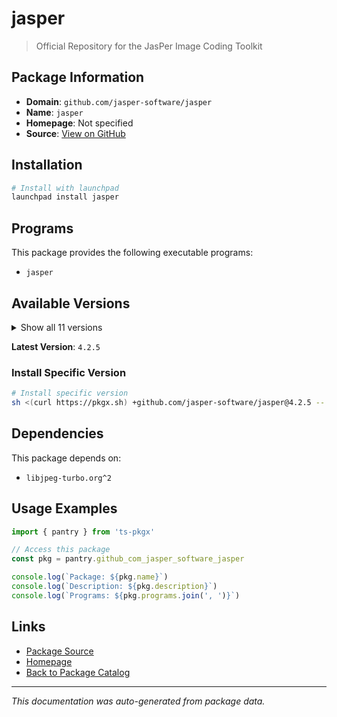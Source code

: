 # jasper

> Official Repository for the JasPer Image Coding Toolkit

## Package Information

- **Domain**: `github.com/jasper-software/jasper`
- **Name**: `jasper`
- **Homepage**: Not specified
- **Source**: [View on GitHub](https://github.com/pkgxdev/pantry/tree/main/projects/github.com/jasper-software/jasper/package.yml)

## Installation

```bash
# Install with launchpad
launchpad install jasper
```

## Programs

This package provides the following executable programs:

- `jasper`

## Available Versions

<details>
<summary>Show all 11 versions</summary>

- `4.2.5`, `4.2.4`, `4.2.3`, `4.2.2`, `4.2.1`
- `4.2.0`, `4.1.2`, `4.1.1`, `4.1.0`, `4.0.1`
- `4.0.0`

</details>

**Latest Version**: `4.2.5`

### Install Specific Version

```bash
# Install specific version
sh <(curl https://pkgx.sh) +github.com/jasper-software/jasper@4.2.5 -- $SHELL -i
```

## Dependencies

This package depends on:

- `libjpeg-turbo.org^2`

## Usage Examples

```typescript
import { pantry } from 'ts-pkgx'

// Access this package
const pkg = pantry.github_com_jasper_software_jasper

console.log(`Package: ${pkg.name}`)
console.log(`Description: ${pkg.description}`)
console.log(`Programs: ${pkg.programs.join(', ')}`)
```

## Links

- [Package Source](https://github.com/pkgxdev/pantry/tree/main/projects/github.com/jasper-software/jasper/package.yml)
- [Homepage](#)
- [Back to Package Catalog](../package-catalog.md)

---

*This documentation was auto-generated from package data.*
